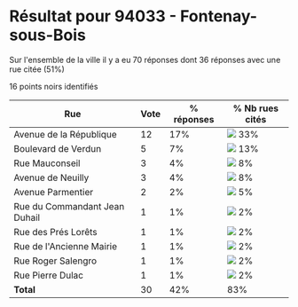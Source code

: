 # Résultat pour 94033 - Fontenay-sous-Bois

Sur l'ensemble de la ville il y a eu 70 réponses dont 36 réponses avec une rue citée (51%)

16 points noirs identifiés

| Rue | Vote | % réponses | % Nb rues cités|
|-----|------|------------|----------------|
| Avenue de la République | 12 | 17% | <img src="../../img/bar_33.gif" />&nbsp;33%|
| Boulevard de Verdun | 5 | 7% | <img src="../../img/bar_13.gif" />&nbsp;13%|
| Rue Mauconseil | 3 | 4% | <img src="../../img/bar_8.gif" />&nbsp;8%|
| Avenue de Neuilly | 3 | 4% | <img src="../../img/bar_8.gif" />&nbsp;8%|
| Avenue Parmentier | 2 | 2% | <img src="../../img/bar_5.gif" />&nbsp;5%|
| Rue du Commandant Jean Duhail | 1 | 1% | <img src="../../img/bar_2.gif" />&nbsp;2%|
| Rue des Prés Lorêts | 1 | 1% | <img src="../../img/bar_2.gif" />&nbsp;2%|
| Rue de l'Ancienne Mairie | 1 | 1% | <img src="../../img/bar_2.gif" />&nbsp;2%|
| Rue Roger Salengro | 1 | 1% | <img src="../../img/bar_2.gif" />&nbsp;2%|
| Rue Pierre Dulac | 1 | 1% | <img src="../../img/bar_2.gif" />&nbsp;2%|
| **Total** | 30 | 42% | 83%|
